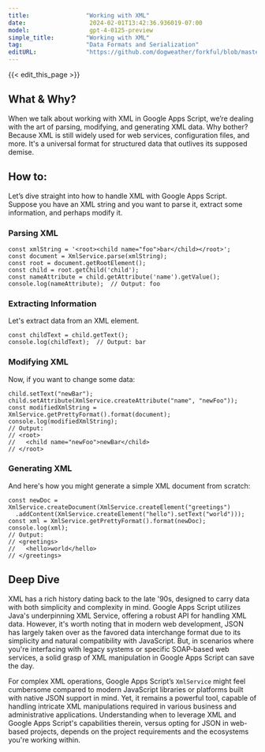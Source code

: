 ```yaml
---
title:                "Working with XML"
date:                  2024-02-01T13:42:36.936019-07:00
model:                 gpt-4-0125-preview
simple_title:         "Working with XML"
tag:                  "Data Formats and Serialization"
editURL:              "https://github.com/dogweather/forkful/blob/master/content/en/google-apps-script/working-with-xml.md"
---
```


{{< edit_this_page >}}

## What & Why?

When we talk about working with XML in Google Apps Script, we’re dealing with the art of parsing, modifying, and generating XML data. Why bother? Because XML is still widely used for web services, configuration files, and more. It's a universal format for structured data that outlives its supposed demise.

## How to:

Let’s dive straight into how to handle XML with Google Apps Script. Suppose you have an XML string and you want to parse it, extract some information, and perhaps modify it.

### Parsing XML
```Google Apps Script
const xmlString = '<root><child name="foo">bar</child></root>';
const document = XmlService.parse(xmlString);
const root = document.getRootElement();
const child = root.getChild('child');
const nameAttribute = child.getAttribute('name').getValue();
console.log(nameAttribute);  // Output: foo
```

### Extracting Information
Let's extract data from an XML element.
```Google Apps Script
const childText = child.getText();
console.log(childText);  // Output: bar
```

### Modifying XML
Now, if you want to change some data:
```Google Apps Script
child.setText("newBar");
child.setAttribute(XmlService.createAttribute("name", "newFoo"));
const modifiedXmlString = XmlService.getPrettyFormat().format(document);
console.log(modifiedXmlString);
// Output:
// <root>
//   <child name="newFoo">newBar</child>
// </root>
```

### Generating XML
And here's how you might generate a simple XML document from scratch:
```Google Apps Script
const newDoc = XmlService.createDocument(XmlService.createElement("greetings")
  .addContent(XmlService.createElement("hello").setText("world")));
const xml = XmlService.getPrettyFormat().format(newDoc);
console.log(xml);
// Output:
// <greetings>
//   <hello>world</hello>
// </greetings>
```

## Deep Dive

XML has a rich history dating back to the late '90s, designed to carry data with both simplicity and complexity in mind. Google Apps Script utilizes Java's underpinning XML Service, offering a robust API for handling XML data. However, it's worth noting that in modern web development, JSON has largely taken over as the favored data interchange format due to its simplicity and natural compatibility with JavaScript. But, in scenarios where you're interfacing with legacy systems or specific SOAP-based web services, a solid grasp of XML manipulation in Google Apps Script can save the day.

For complex XML operations, Google Apps Script’s `XmlService` might feel cumbersome compared to modern JavaScript libraries or platforms built with native JSON support in mind. Yet, it remains a powerful tool, capable of handling intricate XML manipulations required in various business and administrative applications. Understanding when to leverage XML and Google Apps Script's capabilities therein, versus opting for JSON in web-based projects, depends on the project requirements and the ecosystems you're working within.
